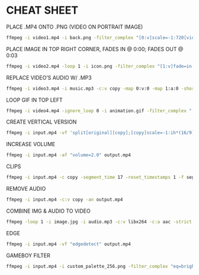 # CHEAT SHEET

PLACE .MP4 ONTO .PNG (VIDEO ON PORTRAIT IMAGE)
```bash
ffmpeg -i video1.mp4 -i back.png -filter_complex "[0:v]scale=-1:720[video];[1:v][video]overlay=(W-w)/2:(H-h)/2" -c:a copy video2.mp4
```
PLACE IMAGE IN TOP RIGHT CORNER, FADES IN @ 0:00; FADES OUT @ 0:03
```bash
ffmpeg -i video2.mp4 -loop 1 -i icon.png -filter_complex "[1:v]fade=in:st=0:d=1,fade=out:st=3:d=1[ov];[0:v][ov]overlay=W-w-10:10:shortest=1" -pix_fmt yuv420p -c:a copy video3.mp4
```

REPLACE VIDEO’S AUDIO W/ .MP3
```bash
ffmpeg -i video3.mp4 -i music.mp3 -c:v copy -map 0:v:0 -map 1:a:0 -shortest video4.mp4
```


LOOP GIF IN TOP LEFT
```bash
ffmpeg -i video4.mp4 -ignore_loop 0 -i animation.gif -filter_complex "[1:v]scale=320:-1[ovrl], [0:v][ovrl]overlay=10:10" -pix_fmt yuv420p -c:a copy -t $(ffprobe -v error -show_entries format=duration -of default=noprint_wrappers=1:nokey=1 video4.mp4) video5.mp4
```
CREATE VERTICAL VERSION
```bash
ffmpeg -i input.mp4 -vf 'split[original][copy];[copy]scale=-1:ih*(16/9)*(16/9),crop=w=ih*9/16,gblur=sigma=20[blurred];[blurred][original]overlay=(main_w-overlay_w)/2:(main_h-overlay_h)/2' output.mp4
```

INCREASE VOLUME
```bash
ffmpeg -i input.mp4 -af "volume=2.0" output.mp4
```

CLIPS
```bash
ffmpeg -i input.mp4 -c copy -segment_time 17 -reset_timestamps 1 -f segment output%d.mp4
```
REMOVE AUDIO
```bash
ffmpeg -i input.mp4 -c:v copy -an output.mp4
```

COMBINE IMG & AUDIO TO VIDEO
```bash
ffmpeg -loop 1 -i image.jpg -i audio.mp3 -c:v libx264 -c:a aac -strict experimental -b:a 192k -shortest output2.mp4
```

EDGE
```bash
ffmpeg -i input.mp4 -vf "edgedetect" output.mp4
```

GAMEBOY FILTER
```bash
ffmpeg -i input.mp4 -i custom_palette_256.png -filter_complex "eq=brightness=0.1:contrast=2:saturation=0,format=gray,unsharp=5:5:1.0,format=gbrp,paletteuse=dither=none" output.mp4
```
